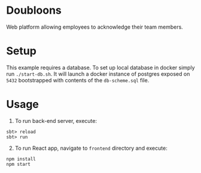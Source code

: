 # Doubloons

Web platform allowing employees to acknowledge their team members.

# Setup
This example requires a database. To set up local database in docker simply run `./start-db.sh`. It will launch a docker instance of postgres exposed on `5432` bootstrapped with contents of the `db-scheme.sql` file.

# Usage
1) To run back-end server, execute:
```
sbt> reload
sbt> run
```
2) To run React app, navigate to `frontend` directory and execute:
```
npm install
npm start
```
